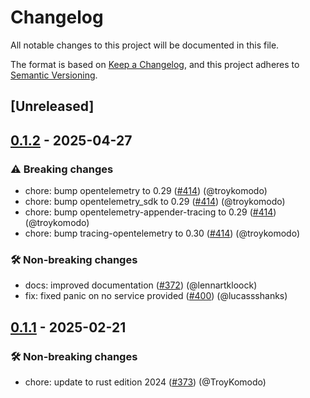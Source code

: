 # Changelog

<!--
This file is automatically generated by our release process.
DO NOT edit it directly.
If you want to add a change log entry for this package,
please create a new file in /changes.d/<pr-number>.toml
Refer to the [README.md](/changes.d/README.md) for more information.
-->

All notable changes to this project will be documented in this file.

The format is based on [Keep a Changelog](https://keepachangelog.com/en/1.0.0/),
and this project adheres to [Semantic Versioning](https://semver.org/spec/v2.0.0.html).

## [Unreleased]

## [0.1.2](https://github.com/ScuffleCloud/scuffle/compare/scuffle-bootstrap-v0.1.1...scuffle-bootstrap-v0.1.2) - 2025-04-27

### ⚠️ Breaking changes

- chore: bump opentelemetry to 0.29 ([#414](https://github.com/scufflecloud/scuffle/pull/414)) (@troykomodo)
- chore: bump opentelemetry_sdk to 0.29 ([#414](https://github.com/scufflecloud/scuffle/pull/414)) (@troykomodo)
- chore: bump opentelemetry-appender-tracing to 0.29 ([#414](https://github.com/scufflecloud/scuffle/pull/414)) (@troykomodo)
- chore: bump tracing-opentelemetry to 0.30 ([#414](https://github.com/scufflecloud/scuffle/pull/414)) (@troykomodo)

### 🛠️ Non-breaking changes

- docs: improved documentation ([#372](https://github.com/scufflecloud/scuffle/pull/372)) (@lennartkloock)
- fix: fixed panic on no service provided ([#400](https://github.com/scufflecloud/scuffle/pull/400)) (@lucassshanks)

## [0.1.1](https://github.com/ScuffleCloud/scuffle/compare/scuffle-bootstrap-v0.1.0...scuffle-bootstrap-v0.1.1) - 2025-02-21

### 🛠️ Non-breaking changes

- chore: update to rust edition 2024 ([#373](https://github.com/scufflecloud/scuffle/pull/373)) (@TroyKomodo)
